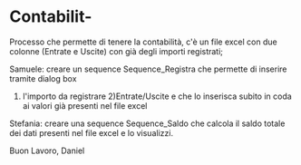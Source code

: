 # Contabilit-
Processo che permette di tenere la contabilità, c'è un file excel
con due colonne (Entrate e Uscite) con già degli importi registrati;

Samuele: creare un sequence Sequence_Registra che permette
di inserire tramite dialog box
1) l'importo da registrare 
2)Entrate/Uscite
e che lo inserisca subito in coda ai valori già presenti nel file excel

Stefania: creare una sequence Sequence_Saldo
che calcola il saldo totale dei dati presenti nel file excel e lo visualizzi.

Buon Lavoro,
Daniel
